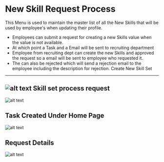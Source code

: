 New Skill Request Process
===========
This Menu is used to maintain the master list of all the New Skills that will be used by employee's when updating their profile.
  -  Employees can submit a request for creating a new Skills value when the value is not available.
  -  At which point a Task and a Email will be sent to recruiting department
  -  Employee from recruiting dept can create the new Skills and approved the request so a email will be sent to employee who requested it.
  -  The can also be rejected which will send a rejection email to the employee including the description for rejection.
Create New Skill Set
----
![alt text](../../images/recruiting/create-skill-recruiting.png "Skill Request")
Skill set process request
----
![alt text](../../images/recruiting/skill-request-process.png "Skill Request")

Task Created Under Home Page
----
![alt text](../../images/recruiting/new-skill-task.png "Skill Request")

Request Details
----
![alt text](../../images/recruiting/new-skill-request-completed.png "Skill Request")